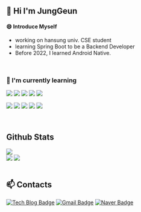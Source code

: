 ## 👋 Hi I'm JungGeun

#### 😄 Introduce Myself
- working on hansung univ. CSE student
- learning Spring Boot to be a Backend Developer
- Before 2022, I learned Android Native. 

<br/>

<div>
  
### 🌱 I'm currently learning
 
<p>
  <img src="https://img.shields.io/badge/-SpringBoot-green?style=flat-plastic&logo=Spring Boot&logoColor=white"/>
  <img src="https://img.shields.io/badge/Android-3DDC84?style=flat-square&logo=Android&logoColor=white"/>
  <img src="https://img.shields.io/badge/Java-007396?style=flat-square&logo=Java&logoColor=white"/>
  <img src="https://img.shields.io/badge/Kotlin-0095D5?style=flat-square&logo=Kotlin&logoColor=white"/> 
  <img src="https://img.shields.io/badge/-Mysql-blue?style=flat-plastic&logo=MariaDB Foundation&logoColor=white"/>
</p>
  
<p>
  <img src="https://img.shields.io/badge/Firebase-FFCA28?style=flat-square&logo=Firebase&logoColor=black"/>
  <img src="https://img.shields.io/badge/Git-F05032?style=flat-square&logo=Git&logoColor=white"/>
  <img src="https://img.shields.io/badge/GitHub-181717?style=flat-square&logo=GitHub&logoColor=white"/>
  <img src="https://img.shields.io/badge/-Slack-753188?style=flat-plastic&logo=Slack&logoColor=white"/>
  <img src="https://img.shields.io/badge/Postman-FF6C37?style=flat-square&logo=Postman&logoColor=white"/>
</p>
  
</div>

<br/>

## Github Stats

<img src="https://github-readme-stats.vercel.app/api?username=JGeun&show_icons=true"/>

<div>
  
<img src="https://github-readme-stats.vercel.app/api/top-langs/?username=Jgeun&&layout=compact" />
<img src="http://mazassumnida.wtf/api/v2/generate_badge?boj=pjk8926">
  
</div>

<br/>

## 📫 Contacts 
[![Tech Blog Badge](http://img.shields.io/badge/-Tech%20blog-black?style=flat-square&logo=github&link=https://soo-vely-dev.tistory.com/)](https://jgeun97.tistory.com/)
[![Gmail Badge](https://img.shields.io/badge/Gmail-d14836?style=flat-square&logo=Gmail&logoColor=white&link=mailto:pjk8926@gmail.com)](mailto:pjk8926@gmail.com)
[![Naver Badge](https://img.shields.io/badge/Naver-03C75A?style=flat-square&logo=Naver&logoColor=white&link=mailto:pjk8926@naver.com)](mailto:pjk8926@naver.com)
<!--
**JGeun/JGeun** is a ✨ _special_ ✨ repository because its `README.md` (this file) appears on your GitHub profile.

Here are some ideas to get you started:
🖊️
- 🔭 I’m currently working on ...
- 🌱 I’m currently learning ...
- 👯 I’m looking to collaborate on ...
- 🤔 I’m looking for help with ...
- 💬 Ask me about ...
- 📫 How to reach me: ...
- 😄 Pronouns: ...
- ⚡ Fun fact: ...
-->
